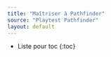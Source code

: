 ```yaml
---
title: "Maîtriser à Pathfinder"
source: "Playtest Pathfinder"
layout: default
---
```


* Liste pour toc
{:toc}